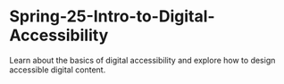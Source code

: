 # Spring-25-Intro-to-Digital-Accessibility
Learn about the basics of digital accessibility and explore how to design accessible digital content.
